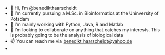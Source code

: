 - 👋 Hi, I’m @benedikthaarscheidt
- 👀 I’m currently pursuing a M.Sc. in Bioinformatics at the Uninversity of Potsdam 
- 🌱 I’m mainly working with Python, Java, R and Matlab 
- 💞️ I’m looking to collaborate on anything that catches my interests. This is probably going to be the analysis of biological data
- 📫 You can reach me via benedikt.haarscheidt@yahoo.de
- 

<!---
benedikthaarscheidt/benedikthaarscheidt is a ✨ special ✨ repository because its `README.md` (this file) appears on your GitHub profile.
You can click the Preview link to take a look at your changes.
--->
